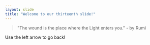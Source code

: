 ```yaml
---
layout: slide
title: "Welcome to our thirteenth slide!"
---
```

> "The wound is the place where the Light enters you." - by Rumi

Use the left arrow to go back!
